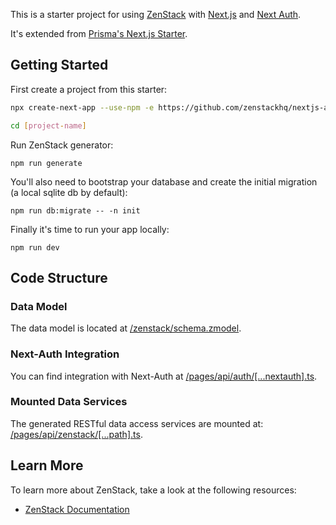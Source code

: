This is a starter project for using [ZenStack](https://github.com/zenstackhq/zenstack) with [Next.js](https://nextjs.org/) and [Next Auth](https://next-auth.js.org/).

It's extended from [Prisma's Next.js Starter](https://github.com/prisma/prisma-examples/tree/latest/typescript/rest-nextjs-api-routes).

## Getting Started

First create a project from this starter:

```bash
npx create-next-app --use-npm -e https://github.com/zenstackhq/nextjs-auth-starter [project-name]

cd [project-name]
```

Run ZenStack generator:

```
npm run generate
```

You'll also need to bootstrap your database and create the initial migration (a local sqlite db by default):

```
npm run db:migrate -- -n init
```

Finally it's time to run your app locally:

```
npm run dev
```

## Code Structure

### Data Model

The data model is located at [/zenstack/schema.zmodel](zenstack/schema.zmodel).

### Next-Auth Integration

You can find integration with Next-Auth at [/pages/api/auth/[...nextauth].ts](pages/api/auth/[...nextauth].ts).

### Mounted Data Services

The generated RESTful data access services are mounted at: [/pages/api/zenstack/[...path].ts](pages/api/zenstack/[...path].ts).

## Learn More

To learn more about ZenStack, take a look at the following resources:

-   [ZenStack Documentation](https://github.com/zenstackhq/zenstack#readme)

